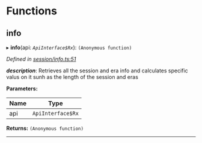 

# Functions

<a id="info"></a>

##  info

▸ **info**(api: *`ApiInterface$Rx`*): `(Anonymous function)`

*Defined in [session/info.ts:51](https://github.com/polkadot-js/api/blob/6771f99/packages/api-derive/src/session/info.ts#L51)*

*__description__*: Retrieves all the session and era info and calculates specific valus on it sunh as the length of the session and eras

**Parameters:**

| Name | Type |
| ------ | ------ |
| api | `ApiInterface$Rx` |

**Returns:** `(Anonymous function)`

___

